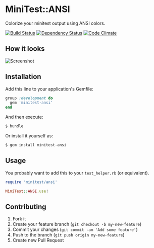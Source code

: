 # MiniTest::ANSI

Colorize your minitest output using ANSI colors.

[![Build Status][travis-badge]][travis-site]
[![Dependency Status][gemnasium-badge]][gemnasium-site]
[![Code Climate][cc-badge]][cc-site]

## How it looks

![Screenshot][screenshot]

## Installation

Add this line to your application's Gemfile:

```ruby
group :development do
  gem 'minitest-ansi'
end
```

And then execute:

```bash
$ bundle
```

Or install it yourself as:

```bash
$ gem install minitest-ansi
```

## Usage

You probably want to add this to your `test_helper.rb` (or equivalent).

```ruby
require 'minitest/ansi'

MiniTest::ANSI.use!
```

## Contributing

1. Fork it
2. Create your feature branch (`git checkout -b my-new-feature`)
3. Commit your changes (`git commit -am 'Add some feature'`)
4. Push to the branch (`git push origin my-new-feature`)
5. Create new Pull Request

[cc-badge]: https://codeclimate.com/badge.png
[cc-site]: https://codeclimate.com/github/zehrizzatti/minitest-ansi
[gemnasium-badge]: https://gemnasium.com/zehrizzatti/minitest-ansi.png
[gemnasium-site]: https://gemnasium.com/zehrizzatti/minitest-ansi
[screenshot]: https://github.com/zehrizzatti/minitest-ansi/raw/master/images/screenshot.png
[travis-badge]: https://travis-ci.org/zehrizzatti/minitest-ansi.png
[travis-site]: https://travis-ci.org/zehrizzatti/minitest-ansi
